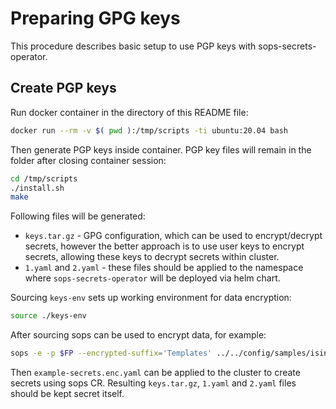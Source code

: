 # Preparing GPG keys

This procedure describes basic setup to use PGP keys with sops-secrets-operator.

## Create PGP keys

Run docker container in the directory of this README file:

```bash
docker run --rm -v $( pwd ):/tmp/scripts -ti ubuntu:20.04 bash
```

Then generate PGP keys inside container. PGP key files will remain in the folder
after closing container session:

```bash
cd /tmp/scripts
./install.sh
make
```

Following files will be generated:

* `keys.tar.gz` - GPG configuration, which can be used to encrypt/decrypt
  secrets, however the better approach is to use user keys to encrypt secrets,
  allowing these keys to decrypt secrets within cluster.
* `1.yaml` and `2.yaml` - these files should be applied to the namespace where
  `sops-secrets-operator` will be deployed via helm chart.

Sourcing `keys-env` sets up working environment for data encryption:

```bash
source ./keys-env
```

After sourcing sops can be used to encrypt data, for example:

```bash
sops -e -p $FP --encrypted-suffix='Templates' ../../config/samples/isindir_v1alpha3_sopssecret.yaml > example-secrets.enc.yaml
```

Then `example-secrets.enc.yaml` can be applied to the cluster to create secrets using
sops CR. Resulting `keys.tar.gz`, `1.yaml` and `2.yaml` files should be kept secret
itself.
